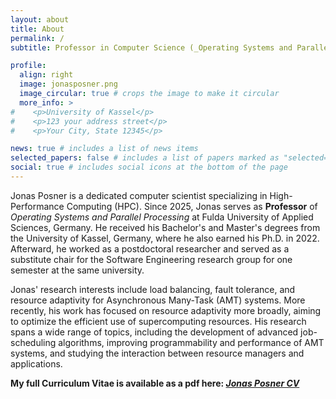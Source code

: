 ```yaml
---
layout: about
title: About
permalink: /
subtitle: Professor in Computer Science (_Operating Systems and Parallel Processing_) at the <a href='https://www.hs-fulda.de/en/applied-computer-science'>Fulda University of Applied Sciences, Germany</a>.

profile:
  align: right
  image: jonasposner.png
  image_circular: true # crops the image to make it circular
  more_info: >
#    <p>University of Kassel</p>
#    <p>123 your address street</p>
#    <p>Your City, State 12345</p>

news: true # includes a list of news items
selected_papers: false # includes a list of papers marked as "selected={true}"
social: true # includes social icons at the bottom of the page
---
```


Jonas Posner is a dedicated computer scientist specializing in High-Performance Computing (HPC).
Since 2025, Jonas serves as **Professor** of _Operating Systems and Parallel Processing_ at Fulda University of Applied Sciences, Germany.
He received his Bachelor's and Master's degrees from the University of Kassel, Germany, where he also earned his Ph.D. in 2022.
Afterward, he worked as a postdoctoral researcher and served as a substitute chair for the Software Engineering research group for one semester at the same university.

Jonas' research interests include load balancing, fault tolerance, and resource adaptivity for Asynchronous Many-Task (AMT) systems.
More recently, his work has focused on resource adaptivity more broadly, aiming to optimize the efficient use of supercomputing resources.
His research spans a wide range of topics, including the development of advanced job-scheduling algorithms, improving programmability and performance of AMT systems, and studying the interaction between resource managers and applications.

**My full Curriculum Vitae is available as a pdf here: _[Jonas Posner CV](https://posnerj.github.io/assets/pdf/jonasposner.pdf)_**
